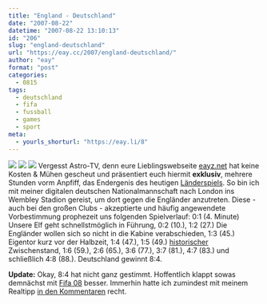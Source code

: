 ```yaml
---
title: "England - Deutschland"
date: "2007-08-22"
datetime: "2007-08-22 13:10:13"
id: "206"
slug: "england-deutschland"
url: "https://eay.cc/2007/england-deutschland/"
author: "eay"
format: "post"
categories:
  - 0815
tags:
  - deutschland
  - fifa
  - fussball
  - games
  - sport
meta:
  - yourls_shorturl: "https://eay.li/8"
---
```


![](/uploads/2007/eng_de_1.jpg) ![](/uploads/2007/eng_de_2.jpg) ![](/uploads/2007/eng_de_3.jpg) Vergesst Astro-TV, denn eure Lieblingswebseite [eayz.net](http://eay.cc/) hat keine Kosten & Mühen gescheut und präsentiert euch hiermit **exklusiv**, mehrere Stunden vorm Anpfiff, das Endergenis des heutigen [Länderspiels](http://www.kicker.de/news/fussball/nationalelf/laenderspiele/spielpaarungsvorschau/object/797641). So bin ich mit meiner digitalen deutschen Nationalmannschaft nach London ins Wembley Stadion gereist, um dort gegen die Engländer anzutreten. Diese - auch bei den großen Clubs - akzeptierte und häufig angewendete Vorbestimmung prophezeit uns folgenden Spielverlauf: 0:1 (4. Minute) Unsere Elf geht schnellstmöglich in Führung, 0:2 (10.), 1:2 (27.) Die Engländer wollen sich so nicht in die Kabine verabschieden, 1:3 (45.) Eigentor kurz vor der Halbzeit, 1:4 (47.), 1:5 (49.) [historischer](http://www.tagesspiegel.de/sport/Fussball-Laenderspiel;art133,2360826) Zwischenstand, 1:6 (59.), 2:6 (65.), 3:6 (77.), 3:7 (81.), 4:7 (83.) und schließlich 4:8 (88.). Deutschland gewinnt 8:4.

**Update:** Okay, 8:4 hat nicht ganz gestimmt. Hoffentlich klappt sowas demnächst mit [Fifa 08](//eay.cc/2007/die-fifa-08-wii-edition/) besser. Immerhin hatte ich zumindest mit meinem Realtipp [in den Kommentaren](//eay.cc/2007/england-deutschland/) recht.
